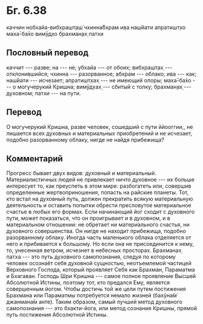 # Бг. 6.38
каччин нобхайа-вибхрашт̣аш́
чхинна̄бхрам ива наш́йати
апратишт̣хо маха̄-ба̄хо
вимӯд̣хо брахман̣ах̣ патхи
## Пословный перевод

каччит --- разве; на --- не; убхайа --- от обоих; вибхрашт̣ах̣ ---
отклонившийся; чхинна --- разорванное; абхрам --- облако; ива --- как;
наш́йати --- исчезает; апратишт̣хах̣ --- не имеющий опоры; маха̄-ба̄хо --- о
могучерукий Кришна; вимӯд̣хах̣ --- сбитый с толку; брахман̣ах̣ --- духовном;
патхи --- на пути.

## Перевод

О могучерукий Кришна, разве человек, сошедший с пути ййооггии,, не
лишается всех духовных и материальных приобретений и не исчезает,
подобно разорванному облаку, нигде не найдя прибежища?

## Комментарий

Прогресс бывает двух видов: духовный и материальный. Материалистичных
людей не привлекает ничто духовное --- их больше интересует то, как
преуспеть в этом мире: разбогатеть или, совершив определенные
жертвоприношения, попасть на райские планеты. Тот, кто встал на духовный
путь, должен прекратить всякую материальную деятельность и оставить
попытки обрести пресловутое материальное счастье в любых его формах.
Если начинающий йог сходит с духовного пути, может показаться, что он
проигрывает и в духовном, и в материальном отношении: не обретает ни
материального счастья, ни духовного совершенства. Он нигде не находит
прибежища, подобно разорванному облаку. Иногда часть маленького облака
отделяется от него и прибивается к большому. Но если она не
присоединится к нему, то, унесенная ветром, исчезнет в небесных
просторах. Брахман̣ах̣ патха --- это путь духовного самопознания, следуя
по которому человек осознаёт себя духовной сущностью, неотъемлемой
частицей Верховного Господа, который проявляет Себя как Брахман,
Параматма и Бхагаван. Господь Шри Кришна --- самое полное проявление
Высшей Абсолютной Истины, поэтому тот, кто предался Ему, является
совершенным йогом. Чтобы достичь той же цели путем постижения Брахмана
или Параматмы потребуется немало жизней (бахӯна̄м̇ джанмана̄м анте). Таким
образом, самый лучший метод духовного самопознания --- это бхакти-йога,
или метод сознания Кришны, прямой путь постижения Абсолютной Истины.
